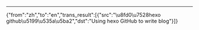 ---
{"from":"zh","to":"en","trans_result":[{"src":"\u8fd0\u7528hexo github\u5199\u535a\u5ba2","dst":"Using hexo GitHub to write blog"}]}